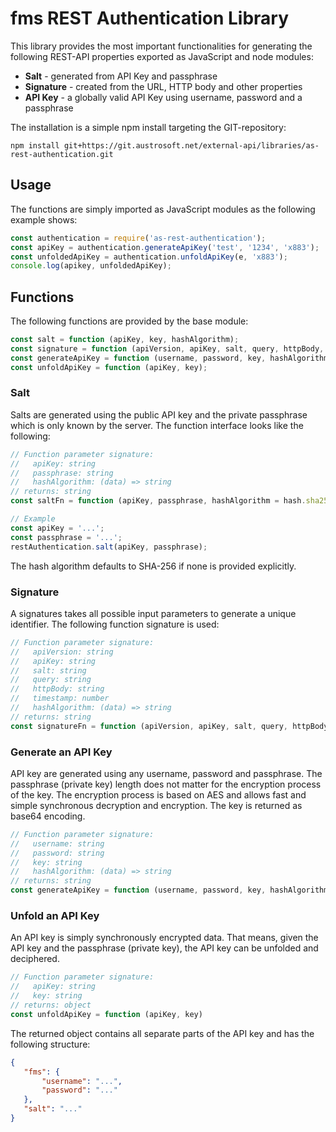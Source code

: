 # fms REST Authentication Library
This library provides the most important functionalities for generating the following REST-API properties exported as JavaScript and node modules:
* **Salt** - generated from API Key and passphrase
* **Signature** - created from the URL, HTTP body and other properties
* **API Key** - a globally valid API Key using username, password and a passphrase

The installation is a simple npm install targeting the GIT-repository:
```text
npm install git+https://git.austrosoft.net/external-api/libraries/as-rest-authentication.git
```

## Usage
The functions are simply imported as JavaScript modules as the following example shows:
```javascript 1.8
const authentication = require('as-rest-authentication');
const apiKey = authentication.generateApiKey('test', '1234', 'x883');
const unfoldedApiKey = authentication.unfoldApiKey(e, 'x883');
console.log(apikey, unfoldedApiKey);
```

## Functions
The following functions are provided by the base module:
```javascript 1.8
const salt = function (apiKey, key, hashAlgorithm);
const signature = function (apiVersion, apiKey, salt, query, httpBody, timestamp, hashAlgorithm);
const generateApiKey = function (username, password, key, hashAlgorithm);
const unfoldApiKey = function (apiKey, key);
```

### Salt
Salts are generated using the public API key and the private passphrase which is only known by the server. The function interface looks like the following:
```javascript 1.8
// Function parameter signature:
//   apiKey: string
//   passphrase: string
//   hashAlgorithm: (data) => string
// returns: string
const saltFn = function (apiKey, passphrase, hashAlgorithm = hash.sha256)

// Example
const apiKey = '...';
const passphrase = '...';
restAuthentication.salt(apiKey, passphrase);
```
The hash algorithm defaults to SHA-256 if none is provided explicitly.

### Signature
A signatures takes all possible input parameters to generate a unique identifier. The following function signature is used:
```javascript 1.8
// Function parameter signature:
//   apiVersion: string
//   apiKey: string
//   salt: string
//   query: string
//   httpBody: string
//   timestamp: number
//   hashAlgorithm: (data) => string
// returns: string
const signatureFn = function (apiVersion, apiKey, salt, query, httpBody = '', timestamp = Date.now(), hashAlgorithm = hash.sha256)
```

### Generate an API Key
API key are generated using any username, password and passphrase. The passphrase (private key) length does not matter for the encryption process of the key. The encryption process is based on AES and allows fast and simple synchronous decryption and encryption. The key is returned as base64 encoding.
```javascript 1.8
// Function parameter signature:
//   username: string
//   password: string
//   key: string
//   hashAlgorithm: (data) => string
// returns: string
const generateApiKey = function (username, password, key, hashAlgorithm = hash.sha256)
```

### Unfold an API Key
An API key is simply synchronously encrypted data. That means, given the API key and the passphrase (private key), the API key can be unfolded and deciphered.
```javascript 1.8
// Function parameter signature:
//   apiKey: string
//   key: string
// returns: object
const unfoldApiKey = function (apiKey, key)
```
The returned object contains all separate parts of the API key and has the following structure:
```json
{
   "fms": {
       "username": "...",
       "password": "..."
   },
   "salt": "..."
}
```
